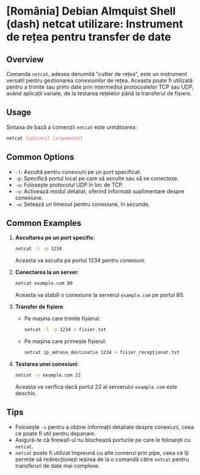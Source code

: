 # [România] Debian Almquist Shell (dash) netcat utilizare: Instrument de rețea pentru transfer de date

## Overview
Comanda `netcat`, adesea denumită "cutter de rețea", este un instrument versatil pentru gestionarea conexiunilor de rețea. Aceasta poate fi utilizată pentru a trimite sau primi date prin intermediul protocoalelor TCP sau UDP, având aplicații variate, de la testarea rețelelor până la transferul de fișiere.

## Usage
Sintaxa de bază a comenzii `netcat` este următoarea:

```bash
netcat [opțiuni] [argumente]
```

## Common Options
- `-l`: Ascultă pentru conexiuni pe un port specificat.
- `-p`: Specifică portul local pe care să asculte sau să se conecteze.
- `-u`: Folosește protocolul UDP în loc de TCP.
- `-v`: Activează modul detaliat, oferind informații suplimentare despre conexiune.
- `-w`: Setează un timeout pentru conexiune, în secunde.

## Common Examples
1. **Ascultarea pe un port specific**:
   ```bash
   netcat -l -p 1234
   ```
   Aceasta va asculta pe portul 1234 pentru conexiuni.

2. **Conectarea la un server**:
   ```bash
   netcat example.com 80
   ```
   Aceasta va stabili o conexiune la serverul `example.com` pe portul 80.

3. **Transfer de fișiere**:
   - Pe mașina care trimite fișierul:
     ```bash
     netcat -l -p 1234 < fisier.txt
     ```
   - Pe mașina care primește fișierul:
     ```bash
     netcat ip_adresa_destinatie 1234 > fisier_recepționat.txt
     ```

4. **Testarea unei conexiuni**:
   ```bash
   netcat -v example.com 22
   ```
   Aceasta va verifica dacă portul 22 al serverului `example.com` este deschis.

## Tips
- Folosește `-v` pentru a obține informații detaliate despre conexiuni, ceea ce poate fi util pentru depanare.
- Asigură-te că firewall-ul nu blochează porturile pe care le folosești cu `netcat`.
- `netcat` poate fi utilizat împreună cu alte comenzi prin pipe, ceea ce îți permite să redirecționezi ieșirea de la o comandă către `netcat` pentru transferuri de date mai complexe.